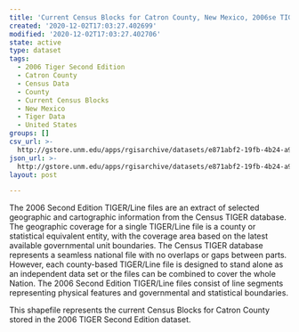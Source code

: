 ```yaml
---
title: 'Current Census Blocks for Catron County, New Mexico, 2006se TIGER'
created: '2020-12-02T17:03:27.402699'
modified: '2020-12-02T17:03:27.402706'
state: active
type: dataset
tags:
  - 2006 Tiger Second Edition
  - Catron County
  - Census Data
  - County
  - Current Census Blocks
  - New Mexico
  - Tiger Data
  - United States
groups: []
csv_url: >-
  http://gstore.unm.edu/apps/rgisarchive/datasets/e871abf2-19fb-4b24-a9b3-a6df016c0b36/tgr2006se_catr_blkcu.derived.csv
json_url: >-
  http://gstore.unm.edu/apps/rgisarchive/datasets/e871abf2-19fb-4b24-a9b3-a6df016c0b36/tgr2006se_catr_blkcu.derived.json
layout: post

---
```

The 2006 Second Edition TIGER/Line files are an extract of selected geographic and cartographic information from the Census TIGER database.  The geographic coverage for a single TIGER/Line file is a county or statistical equivalent entity, with the coverage area based on the latest available governmental unit boundaries. The Census TIGER database represents a seamless national file with no overlaps or gaps between parts.  However, each county-based TIGER/Line file is designed to stand alone as an independent data set or the files can be combined to cover the whole Nation.  The 2006 Second Edition  TIGER/Line files consist of line segments representing physical features and governmental and statistical boundaries.  

This shapefile represents the current Census Blocks for Catron County stored in the 2006 TIGER Second Edition dataset.
